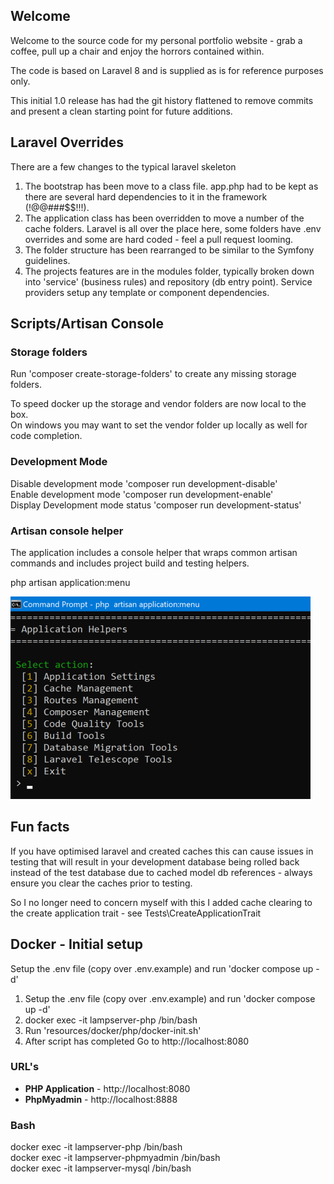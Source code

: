 

## Welcome
Welcome to the source code for my personal portfolio website - grab a coffee, pull up a chair and enjoy the horrors contained within.

The code is based on Laravel 8 and is supplied as is for reference purposes only.

This initial 1.0 release has had the git history flattened to remove commits and present a clean starting point for future additions.

## Laravel Overrides
There are a few changes to the typical laravel skeleton

1. The bootstrap has been move to a class file. app.php had to be kept as there are several hard dependencies to it in the framework (!@@###$$!!!).
2. The application class has been overridden to move a number of the cache folders. Laravel is all over the place here, some folders have .env overrides and some are hard coded -  feel a pull request looming.
3. The folder structure has been rearranged to be similar to the Symfony guidelines.
4. The projects features are in the modules folder, typically broken down into 'service' (business rules) and repository (db entry point). Service providers setup any template or component dependencies.

## Scripts/Artisan Console

### Storage folders
Run 'composer create-storage-folders' to create any missing storage folders.

To speed docker up the storage and vendor folders are now local to the box.  
On windows you may want to set the vendor folder up locally as well for code completion.

### Development Mode
Disable development mode 'composer run development-disable'  
Enable development mode 'composer run development-enable'  
Display Development mode status 'composer run development-status'  

### Artisan console helper

The application includes a console helper that wraps common artisan commands and includes project build and testing helpers.

php artisan application:menu

![Application Helper::main](resources/markdown/readme/application-helper-main.png)

## Fun facts
If you have optimised laravel and created caches this can cause issues in testing that will result in your development database being rolled back instead of the test database due to cached model db references - always ensure you clear the caches prior to testing.

So I no longer need to concern myself with this I added cache clearing to the create application trait - see Tests\CreateApplicationTrait

## Docker - Initial setup
Setup the .env file (copy over .env.example) and run 'docker compose up -d'

1. Setup the .env file (copy over .env.example) and run 'docker compose up -d'
2. docker exec -it lampserver-php /bin/bash  
3. Run 'resources/docker/php/docker-init.sh'
4. After script has completed Go to http://localhost:8080

### URL's
* **PHP Application** - http://localhost:8080
* **PhpMyadmin** - http://localhost:8888

### Bash
docker exec -it lampserver-php /bin/bash  
docker exec -it lampserver-phpmyadmin /bin/bash  
docker exec -it lampserver-mysql /bin/bash  

